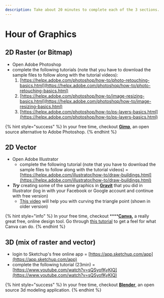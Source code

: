 ```yaml
---
description: Take about 20 minutes to complete each of the 3 sections.
---
```


# Hour of Graphics

## 2D Raster \(or Bitmap\)

* Open Adobe Photoshop
* complete the following tutorials \(note that you have to download the sample files to follow along with the tutorial videos\):
  1. [https://helpx.adobe.com/photoshop/how-to/photo-retouching-basics.html](https://helpx.adobe.com/photoshop/how-to/photo-retouching-basics.html)
  2. [https://helpx.adobe.com/photoshop/how-to/image-resizing-basics.html](https://helpx.adobe.com/photoshop/how-to/image-resizing-basics.html)
  3. [https://helpx.adobe.com/photoshop/how-to/ps-layers-basics.html](https://helpx.adobe.com/photoshop/how-to/ps-layers-basics.html)

{% hint style="success" %}
In your free time, checkout [**Gimp**](https://www.gimp.org/), an open source alternative to Adobe Photoshop.
{% endhint %}

## 2D Vector

* Open Adobe Illustrator
  * complete the following tutorial \(note that you have to download the sample files to follow along with the tutorial videos\) = [https://helpx.adobe.com/illustrator/how-to/draw-buildings.html](https://helpx.adobe.com/illustrator/how-to/draw-buildings.html)
* _**Try**_ creating some of the same graphics in [**Gravit**](https://designer.gravit.io/) that you did in Illustrator \(log in with your Facebook or Google account and continue with free version\)
  * [This video](https://vimeo.com/230680836) will help you with curving the triangle point \(shown in older version\)

{% hint style="info" %}
In your free time, checkout ****[**Canva**](https://www.canva.com/)**,** a really great free, online design tool. Go through [this tutorial](https://www.canva.com/design/DAAXvpKfSy4/remix?minichallenge) to get a feel for what Canva can do.
{% endhint %}

## 3D \(mix of raster and vector\)

* login to Sketchup's free online app = [https://app.sketchup.com/app](https://app.sketchup.com/app)
* complete the following tutorial \(23min\) = [https://www.youtube.com/watch?v=sQSyofKyKIQ](https://www.youtube.com/watch?v=sQSyofKyKIQ)

{% hint style="success" %}
In your free time, checkout [**Blender**](https://www.blender.org/), an open source 3d modeling application.
{% endhint %}

